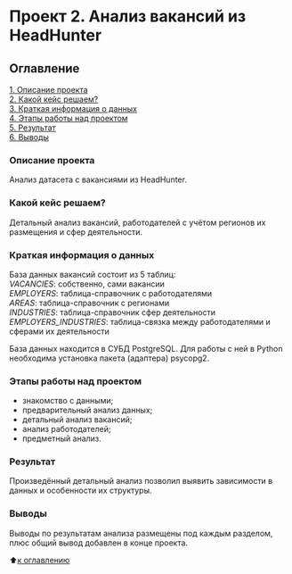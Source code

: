 # Проект 2. Анализ вакансий из HeadHunter

## Оглавление
[1. Описание проекта](https://github.com/Galaeva-Elena/SF_DST/tree/main/project-2#описание-проекта)\
[2. Какой кейс решаем?](https://github.com/Galaeva-Elena/SF_DST/tree/main/project_0#какой-кейс-решаем)\
[3. Краткая информация о данных](https://github.com/Galaeva-Elena/SF_DST/tree/main/project-2#краткая-информация-о-данных)\
[4. Этапы работы над проектом](https://github.com/Galaeva-Elena/SF_DST/tree/main/project-2#этапы-работы-над-проектом)\
[5. Результат](https://github.com/Galaeva-Elena/SF_DST/tree/main/project-2#результат)\
[6. Выводы](https://github.com/Galaeva-Elena/SF_DST/tree/main/project-2#выводы)

### Описание проекта
Анализ датасета с вакансиями из HeadHunter.

### Какой кейс решаем?
Детальный анализ вакансий, работодателей с учётом регионов их размещения и сфер деятельности.

### Краткая информация о данных
База данных вакансий состоит из 5 таблиц: \
*VACANCIES*: собственно, сами вакансии \
*EMPLOYERS*: таблица-справочник с работодателями \
*AREAS*: таблица-справочник с регионами \
*INDUSTRIES*: таблица-справочник сфер деятельности \
*EMPLOYERS_INDUSTRIES*: таблица-связка между работодателями и сферами их деятельности 

База данных находится в СУБД PostgreSQL. Для работы с ней в Python необходима установка пакета (адаптера) psycopg2.

### Этапы работы над проектом
- знакомство с данными;
- предварительный анализ данных;
- детальный анализ вакансий;
- анализ работодателей;
- предметный анализ.

### Результат
Произведённый детальный анализ позволил выявить зависимости в данных и особенности их структуры.

### Выводы
Выводы по результатам анализа размещены под каждым разделом, плюс общий вывод добавлен в конце проекта.

:arrow_up:[к оглавлению](https://github.com/Galaeva-Elena/SF_DST/tree/main/PROJECT-2#оглавление)